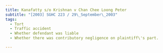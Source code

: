 ```yaml
---
title: Kanafatty s/o Krishnan v Chan Chee Loong Peter
subtitle: "[2003] SGHC 223 / 29\_September\_2003"
tags:
  - Tort
  - Traffic accident
  - Whether defendant was liable
  - Whether there was contributory negligence on plaintiff\'s part.

---
```


